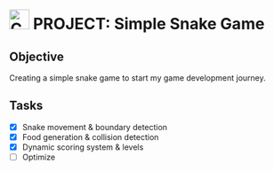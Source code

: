 # **<a href="https://docs.microsoft.com/en-us/cpp/?view=msvc-170" target="_blank" rel="noreferrer"><img src="https://raw.githubusercontent.com/danielcranney/readme-generator/main/public/icons/skills/cplusplus-colored.svg" width="36" height="36" alt="C++" /></a> PROJECT: Simple Snake Game**<br />
## **Objective**<br />
Creating a simple snake game to start my game development journey.<br />
## **Tasks**<br />
- [x] Snake movement & boundary detection<br />
- [x] Food generation & collision detection<br />
- [x] Dynamic scoring system & levels<br />
- [ ] Optimize<br />
